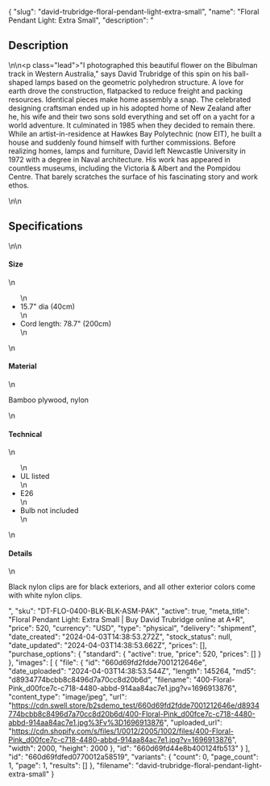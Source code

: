 {
  "slug": "david-trubridge-floral-pendant-light-extra-small",
  "name": "Floral Pendant Light: Extra Small",
  "description": "<h2>Description</h2>\n<!-- split -->\n<p class=\"lead\">\"I photographed this beautiful flower on the Bibulman track in Western Australia,\" says David Trubridge of this spin on his ball-shaped lamps based on the geometric polyhedron structure. A love for earth drove the construction, flatpacked to reduce freight and packing resources. Identical pieces make home assembly a snap. The celebrated designing craftsman ended up in his adopted home of New Zealand after he, his wife and their two sons sold everything and set off on a yacht for a world adventure. It culminated in 1985 when they decided to remain there. While an artist-in-residence at Hawkes Bay Polytechnic (now EIT), he built a house and suddenly found himself with further commissions. Before realizing homes, lamps and furniture, David left Newcastle University in 1972 with a degree in Naval architecture. His work has appeared in countless museums, including the Victoria &amp; Albert and the Pompidou Centre. That barely scratches the surface of his fascinating story and work ethos.</p>\n<!-- split -->\n<h2>Specifications</h2>\n<!-- split -->\n<h4>Size</h4>\n<ul>\n<li>15.7\" dia (40cm)</li>\n<li>Cord length: 78.7\" (200cm)</li>\n</ul>\n<h4>Material</h4>\n<p>Bamboo plywood, nylon</p>\n<h4>Technical</h4>\n<ul>\n<li>UL listed</li>\n<li>E26</li>\n<li>Bulb not included</li>\n</ul>\n<h4>Details</h4>\n<p>Black nylon clips are for black exteriors, and all other exterior colors come with white nylon clips.</p>",
  "sku": "DT-FLO-0400-BLK-BLK-ASM-PAK",
  "active": true,
  "meta_title": "Floral Pendant Light: Extra Small | Buy David Trubridge online at A+R",
  "price": 520,
  "currency": "USD",
  "type": "physical",
  "delivery": "shipment",
  "date_created": "2024-04-03T14:38:53.272Z",
  "stock_status": null,
  "date_updated": "2024-04-03T14:38:53.662Z",
  "prices": [],
  "purchase_options": {
    "standard": {
      "active": true,
      "price": 520,
      "prices": []
    }
  },
  "images": [
    {
      "file": {
        "id": "660d69fd2fdde7001212646e",
        "date_uploaded": "2024-04-03T14:38:53.544Z",
        "length": 145264,
        "md5": "d8934774bcbb8c8496d7a70cc8d20b6d",
        "filename": "400-Floral-Pink_d00fce7c-c718-4480-abbd-914aa84ac7e1.jpg?v=1696913876",
        "content_type": "image/jpeg",
        "url": "https://cdn.swell.store/b2sdemo_test/660d69fd2fdde7001212646e/d8934774bcbb8c8496d7a70cc8d20b6d/400-Floral-Pink_d00fce7c-c718-4480-abbd-914aa84ac7e1.jpg%3Fv%3D1696913876",
        "uploaded_url": "https://cdn.shopify.com/s/files/1/0012/2005/1002/files/400-Floral-Pink_d00fce7c-c718-4480-abbd-914aa84ac7e1.jpg?v=1696913876",
        "width": 2000,
        "height": 2000
      },
      "id": "660d69fd44e8b400124fb513"
    }
  ],
  "id": "660d69fdfed0770012a58519",
  "variants": {
    "count": 0,
    "page_count": 1,
    "page": 1,
    "results": []
  },
  "filename": "david-trubridge-floral-pendant-light-extra-small"
}